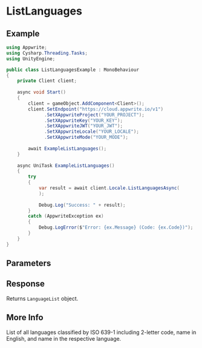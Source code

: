 # ListLanguages

## Example

```csharp
using Appwrite;
using Cysharp.Threading.Tasks;
using UnityEngine;

public class ListLanguagesExample : MonoBehaviour
{
    private Client client;
    
    async void Start()
    {
        client = gameObject.AddComponent<Client>();
        client.SetEndpoint("https://cloud.appwrite.io/v1")
              .SetXAppwriteProject("YOUR_PROJECT");
              .SetXAppwriteKey("YOUR_KEY");
              .SetXAppwriteJWT("YOUR_JWT");
              .SetXAppwriteLocale("YOUR_LOCALE");
              .SetXAppwriteMode("YOUR_MODE");
        
        await ExampleListLanguages();
    }
    
    async UniTask ExampleListLanguages()
    {
        try
        {
            var result = await client.Locale.ListLanguagesAsync(
            );
            
            Debug.Log("Success: " + result);
        }
        catch (AppwriteException ex)
        {
            Debug.LogError($"Error: {ex.Message} (Code: {ex.Code})");
        }
    }
}
```

## Parameters


## Response

Returns `LanguageList` object.
## More Info

List of all languages classified by ISO 639-1 including 2-letter code, name in English, and name in the respective language.
